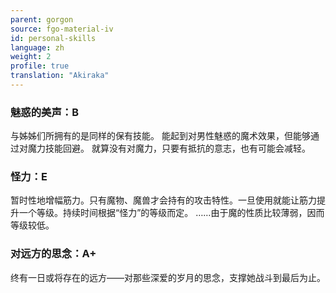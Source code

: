 ```yaml
---
parent: gorgon
source: fgo-material-iv
id: personal-skills
language: zh
weight: 2
profile: true
translation: "Akiraka"
---
```


### 魅惑的美声：B

与姊姊们所拥有的是同样的保有技能。
能起到对男性魅惑的魔术效果，但能够通过对魔力技能回避。
就算没有对魔力，只要有抵抗的意志，也有可能会减轻。

### 怪力：E

暂时性地增幅筋力。只有魔物、魔兽才会持有的攻击特性。一旦使用就能让筋力提升一个等级。持续时间根据“怪力”的等级而定。
……由于魔的性质比较薄弱，因而等级较低。

### 对远方的思念：A+

终有一日或将存在的远方——对那些深爱的岁月的思念，支撑她战斗到最后为止。
